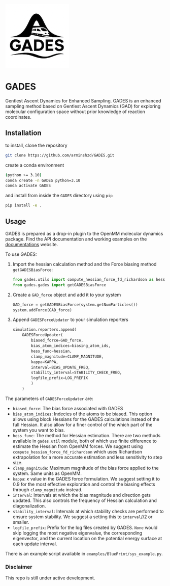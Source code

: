 ![GADES](/docs/docs/imgs/GADES_logo_wbg.png)

# GADES

Gentlest Ascent Dynamics for Enhanced Sampling.
GADES is an enhanced sampling method based on Gentlest Ascent Dynamics (GAD) for exploring molecular configuration space without prior knowledge of reaction coordinates.

## Installation

to install, clone the repository

``` bash
git clone https://github.com/arminshzd/GADES.git
```

create a conda environment

``` bash
(python >= 3.10)
conda create -n GADES python=3.10
conda activate GADES
```

and install from inside the `GADES` directory using `pip`

``` bash
pip install -e .
```

## Usage

GADES is prepared as a drop-in plugin to the OpenMM molecular dynamics package. Find the API documentation and working examples on the [documentations](https://arminshzd.github.io/GADES/) website.

To use GADES:

1) Import the hessian calculation method and the Force biasing method `getGADESBiasForce`:

    ``` python
    from gades.utils import compute_hessian_force_fd_richardson as hessian
    from gades.gades import getGADESBiasForce
    ```

2) Create a `GAD_force` object and add it to your system

    ``` python
    GAD_force = getGADESBiasForce(system.getNumParticles())
    system.addForce(GAD_force)
    ```

3) Append `GADESForceUpdater` to your simulation reporters

    ``` python
    simulation.reporters.append(
        GADESForceUpdater(
            biased_force=GAD_force, 
            bias_atom_indices=biasing_atom_ids,
            hess_func=hessian, 
            clamp_magnitude=CLAMP_MAGNITUDE,
            kappa=KAPPA, 
            interval=BIAS_UPDATE_FREQ, 
            stability_interval=STABILITY_CHECK_FREQ, 
            logfile_prefix=LOG_PREFIX
            )
        )
    ```

The parameters of `GADESForceUpdater` are:

* `biased_force`: The bias force associated with GADES
* `bias_atom_indices`: Indecies of the atoms to be biased. This option allows using block Hessians for the GADES calculations instead of the full Hessian. It also allow for a finer control of the which part of the system you want to bias.
* `hess_func`: The method for Hessian estimation. There are two methods available in `gades.util` module, both of which use finite difference to estimate the Hessian from OpenMM forces. We suggest using `compute_hessian_force_fd_richardson` which uses Richardson extrapolation for a more accurate estimation and less sensitivity to step size.
* `clamp_magnitude`: Maximum magnitude of the bias force applied to the system. Same units as OpenMM.
* `kappa`: $\kappa$ value in the GADES force formulation. We suggest setting it to 0.9 for the most effective exploration and control the biasing effects through `clamp_magnitude` instead.
* `interval`: Intervals at which the bias magnitude and direction gets updated. This also controls the frequency of Hessian calculation and diagonalization.
* `stability_interval`: Intervals at which stability checks are performed to ensure system stability. We suggest a setting this to `interval`//2 or smaller.
* `logfile_prefix`: Prefix for the log files created by GADES. `None` would skip logging the most negative eigenvalue, the corresponding eigenvector, and the current location on the potential energy surface at each update interval.

There is an example script available in `examples/BluePrint/sys_example.py`.

### Disclaimer

This repo is still under active development.

